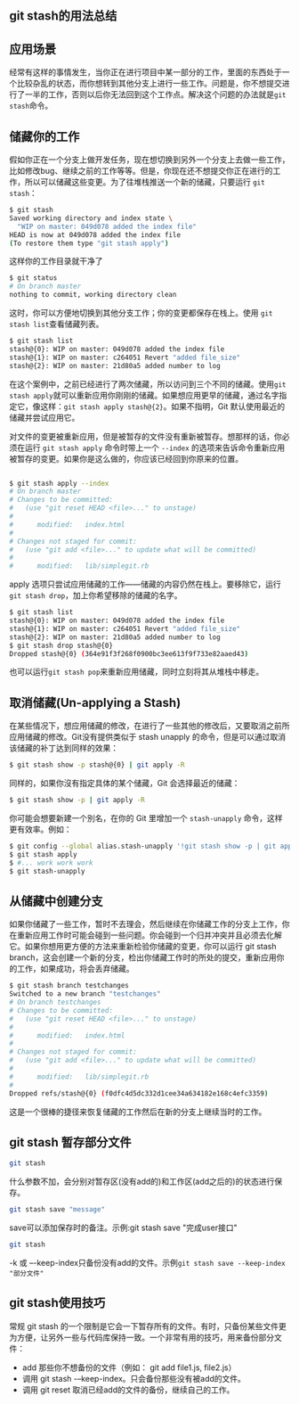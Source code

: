 ## git stash的用法总结

## 应用场景

经常有这样的事情发生，当你正在进行项目中某一部分的工作，里面的东西处于一个比较杂乱的状态，而你想转到其他分支上进行一些工作。问题是，你不想提交进行了一半的工作，否则以后你无法回到这个工作点。解决这个问题的办法就是`git stash`命令。

## 储藏你的工作

假如你正在一个分支上做开发任务，现在想切换到另外一个分支上去做一些工作，比如修改bug、继续之前的工作等等。但是，你现在还不想提交你正在进行的工作，所以可以储藏这些变更。为了往堆栈推送一个新的储藏，只要运行 `git stash`：

```sh
$ git stash
Saved working directory and index state \
  "WIP on master: 049d078 added the index file"
HEAD is now at 049d078 added the index file
(To restore them type "git stash apply")
```
这样你的工作目录就干净了

```sh
$ git status
# On branch master
nothing to commit, working directory clean
```

这时，你可以方便地切换到其他分支工作；你的变更都保存在栈上。使用 `git stash list`查看储藏列表。

```sh
$ git stash list
stash@{0}: WIP on master: 049d078 added the index file
stash@{1}: WIP on master: c264051 Revert "added file_size"
stash@{2}: WIP on master: 21d80a5 added number to log
```

在这个案例中，之前已经进行了两次储藏，所以访问到三个不同的储藏。使用`git stash apply`就可以重新应用你刚刚的储藏。如果想应用更早的储藏，通过名字指定它，像这样：`git stash apply stash@{2}`。如果不指明，Git 默认使用最近的储藏并尝试应用它。

对文件的变更被重新应用，但是被暂存的文件没有重新被暂存。想那样的话，你必须在运行 `git stash apply` 命令时带上一个 `--index` 的选项来告诉命令重新应用被暂存的变更。如果你是这么做的，你应该已经回到你原来的位置。

```sh

$ git stash apply --index
# On branch master
# Changes to be committed:
#   (use "git reset HEAD <file>..." to unstage)
#
#      modified:   index.html
#
# Changes not staged for commit:
#   (use "git add <file>..." to update what will be committed)
#
#      modified:   lib/simplegit.rb
```

apply 选项只尝试应用储藏的工作——储藏的内容仍然在栈上。要移除它，运行 `git stash drop`，加上你希望移除的储藏的名字。

```sh
$ git stash list
stash@{0}: WIP on master: 049d078 added the index file
stash@{1}: WIP on master: c264051 Revert "added file_size"
stash@{2}: WIP on master: 21d80a5 added number to log
$ git stash drop stash@{0}
Dropped stash@{0} (364e91f3f268f0900bc3ee613f9f733e82aaed43)
```

也可以运行` git stash pop `来重新应用储藏，同时立刻将其从堆栈中移走。

## 取消储藏(Un-applying a Stash)

在某些情况下，想应用储藏的修改，在进行了一些其他的修改后，又要取消之前所应用储藏的修改。Git没有提供类似于 stash unapply 的命令，但是可以通过取消该储藏的补丁达到同样的效果：

```sh
$ git stash show -p stash@{0} | git apply -R
```

同样的，如果你沒有指定具体的某个储藏，Git 会选择最近的储藏：

```sh
$ git stash show -p | git apply -R
```

你可能会想要新建一个別名，在你的 Git 里增加一个 `stash-unapply` 命令，这样更有效率。例如：

```sh
$ git config --global alias.stash-unapply '!git stash show -p | git apply -R'
$ git stash apply
$ #... work work work
$ git stash-unapply
```

## 从储藏中创建分支

如果你储藏了一些工作，暂时不去理会，然后继续在你储藏工作的分支上工作，你在重新应用工作时可能会碰到一些问题。你会碰到一个归并冲突并且必须去化解它。如果你想用更方便的方法来重新检验你储藏的变更，你可以运行 git stash branch，这会创建一个新的分支，检出你储藏工作时的所处的提交，重新应用你的工作，如果成功，将会丢弃储藏。

```sh
$ git stash branch testchanges
Switched to a new branch "testchanges"
# On branch testchanges
# Changes to be committed:
#   (use "git reset HEAD <file>..." to unstage)
#
#      modified:   index.html
#
# Changes not staged for commit:
#   (use "git add <file>..." to update what will be committed)
#
#      modified:   lib/simplegit.rb
#
Dropped refs/stash@{0} (f0dfc4d5dc332d1cee34a634182e168c4efc3359)
```

这是一个很棒的捷径来恢复储藏的工作然后在新的分支上继续当时的工作。

## git stash 暂存部分文件

```sh
git stash
```
什么参数不加，会分别对暂存区(没有add的)和工作区(add之后的)的状态进行保存。

```sh
git stash save "message"
```
save可以添加保存时的备注。示例:git stash save "完成user接口"

```sh
git stash
```

-k 或 –-keep-index只备份没有add的文件。示例`git stash save --keep-index "部分文件"`

## git stash使用技巧

常规 git stash 的一个限制是它会一下暂存所有的文件。有时，只备份某些文件更为方便，让另外一些与代码库保持一致。一个非常有用的技巧，用来备份部分文件：

- add 那些你不想备份的文件（例如： git add file1.js, file2.js）
- 调用 git stash -–keep-index。只会备份那些没有被add的文件。
- 调用 git reset 取消已经add的文件的备份，继续自己的工作。


